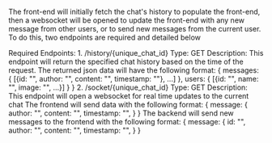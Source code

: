 The front-end will initially fetch the chat's history to populate the front-end, then a websocket
will be opened to update the front-end with any new message from other users, or to send new messages from
the current user. To do this, two endpoints are required and detailed below

Required Endpoints:
1.
    /history/{unique_chat_id}
    Type: GET
    Description:
        This endpoint will return the specified chat history based on the time of the request.
        The returned json data will have the following format:
            {
                messages: {
                    [{id: "", author: "", content: "", timestamp: ""}, ...]
                },
                users: {
                    [{id: "", name: "", image: "", ...}]
                }
            }
2.
    /socket/{unique_chat_id}
    Type: GET
    Description:
        This endpoint will open a websocket for real time updates to the current chat
        The frontend will send data with the following format:
            {
                message: {
                    author: "",
                    content: "",
                    timestamp: "",
                }
            }
        The backend will send new messages to the frontend with the following format:
            {
                message: {
                    id: "",
                    author: "",
                    content: "",
                    timestamp: "",
                }
            }
